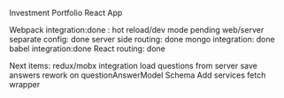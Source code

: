 Investment Portfolio React App

Webpack integration:done : hot reload/dev mode pending
web/server separate config: done
server side routing: done
mongo integration: done
babel integration:done
React routing: done


Next items:
redux/mobx integration
load questions from server
save answers
rework on questionAnswerModel Schema
Add services
fetch wrapper
